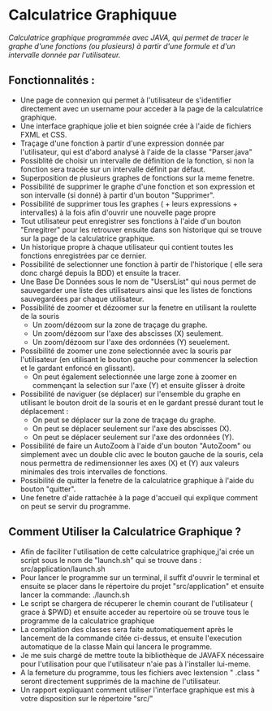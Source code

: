 # Calculatrice Graphiquue

*Calculatrice graphique programmée avec JAVA, qui permet de tracer le graphe d'une fonctions (ou plusieurs) à partir d'une formule et d'un intervalle donnée par l'utilisateur.*

## Fonctionnalités :

- Une page de connexion qui permet à l'utilisateur de s'identifier directement avec un username pour acceder à la page de la calculatrice graphique.
- Une interface graphique jolie et bien soignée crée à l'aide de fichiers FXML et CSS.
- Traçage d'une fonction à partir d'une expression donnée par l'utilisateur, qui est d'abord analysé à l'aide de la classe "Parser.java"
- Possiblité de choisir un intervalle de définition de la fonction, si non la fonction sera tracée sur un intervalle définit par défaut.
- Superposition de plusieurs graphes de fonctions sur la meme fenetre.
- Possibilité de supprimer le graphe d'une fonction et son expression et son intervalle (si donné) à partir d'un bouton "Supprimer".
- Possibilité de supprimer tous les graphes ( + leurs expressions + intervalles) à la fois afin d'ouvrir une nouvelle page propre
- Tout utilisateur peut enregistrer ses fonctions à l'aide d'un bouton "Enregitrer" pour les retrouver ensuite dans son historique qui se trouve sur la page de la calculatrice graphique.
- Un historique propre à chaque utilisateur qui contient toutes les fonctions enregistrées par ce dernier.
- Possibilité de selectionner une fonction à partir de l'historique ( elle sera donc chargé depuis la BDD) et ensuite la tracer.
- Une Base De Données sous le nom de "UsersList" qui nous permet de sauvegarder une liste des utilisateurs ainsi que les listes de fonctions sauvegardées par chaque utilisateur.
- Possibilité de zoomer et dézoomer sur la fenetre en utilisant la roulette de la souris
    - Un zoom/dézoom sur la zone de traçage du graphe.
    - Un zoom/dézoom sur l'axe des abscisses (X) seulement.
    - Un zoom/dézoom sur l'axe des ordonnées (Y) seuelement.
- Possibilité de zoomer une zone selectionnée avec la souris par l'utilisateur  (en utilisant le bouton gauche pour commencer la selection et le gardant enfoncé en glissant).
    - On peut également selectionnée une large zone à zoomer en commençant la selection sur l'axe (Y) et ensuite glisser à droite
- Possibilité de naviguer (se déplacer) sur l'ensemble du graphe en utilisant le bouton droit de la souris et en le gardant pressé durant tout le déplacement :
    - On peut se déplacer sur la zone de traçage du graphe.
    - On peut se déplacer seulement sur l'axe des abscisses (X).
    - On peut se déplacer seulement sur l'axe des ordonnées (Y).
- Possibilité de faire un AutoZoom à l'aide d'un bouton "AutoZoom" ou simplement avec un double clic avec le bouton gauche de la souris, cela nous permettra de redimensionner les axes (X) et (Y) aux valeurs minimales des trois intervalles de fonctions.
- Possibilité de quitter la fenetre de la calculatrice graphique à l'aide du bouton "quitter".
- Une fenetre d'aide rattachée à la page d'accueil qui explique comment on peut se servir du programme.



## Comment Utiliser la Calculatrice Graphique ?

- Afin de faciliter l'utilisation de cette calculatrice graphique,j'ai crée un script sous le nom de "launch.sh" qui se trouve dans : src/application/launch.sh
- Pour lancer le programme sur un terminal, il suffit d'ouvrir le terminal et ensuite se placer dans le répertoire du projet "src/application" et ensuite lancer la commande: ./launch.sh
- Le script se chargera de récuperer le chemin courant de l'utilisateur ( grace à $PWD) et ensuite acceder au repertoire où se trouve tous le programme de la calculatrice graphique
- La compilation des classes sera faite automatiquement après le lancement de la commande citée ci-dessus, et ensuite l'execution automatique de la classe Main qui lancera le programme.
- Je me suis chargé de mettre toute la bibliothèque de JAVAFX nécessaire pour l'utilisation pour que l'utilisateur n'aie pas à l'installer lui-meme.  
- A la femeture du programme, tous les fichiers avec lextension " .class " seront  directement supprimés de la machine de l'utilisateur.
- Un rapport expliquant comment utiliser l'interface graphique est mis à votre disposition sur le répertoire "src/"
    
 
